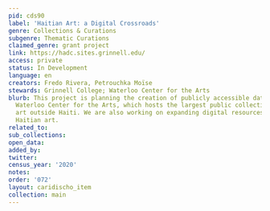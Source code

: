 ```yaml
---
pid: cds90
label: 'Haitian Art: a Digital Crossroads'
genre: Collections & Curations
subgenre: Thematic Curations
claimed_genre: grant project
link: https://hadc.sites.grinnell.edu/
access: private
status: In Development
language: en
creators: Fredo Rivera, Petrouchka Moïse
stewards: Grinnell College; Waterloo Center for the Arts
blurb: This project is planning the creation of publicly accessible database for the
  Waterloo Center for the Arts, which hosts the largest public collection of Haitian
  art outside Haiti. We are also working on expanding digital resources regarding
  Haitian art.
related_to:
sub_collections:
open_data:
added_by:
twitter:
census_year: '2020'
notes:
order: '072'
layout: caridischo_item
collection: main
---
```

